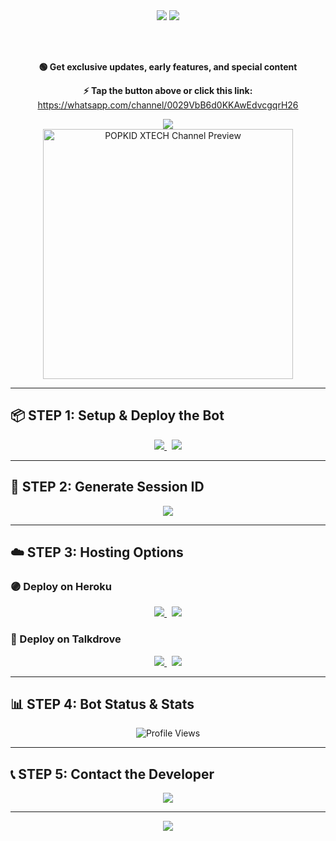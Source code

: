 <!-- 🎯 POPKID XTECH – Ultimate WhatsApp Bot README -->

<!-- 🚀 Official Channel Promo Block -->
<div align="center">
  <img src="https://readme-typing-svg.demolab.com?font=Orbitron&size=40&pause=800&color=00FF7F&center=true&width=1000&height=60&lines=🚨+OFFICIAL+CHANNEL+NOW+LIVE!+🚨" />
  
  <a href="https://whatsapp.com/channel/0029VbB6d0KKAwEdvcgqrH26" target="_blank">
    <img src="https://img.shields.io/badge/📲%20JOIN%20OUR%20WHATSAPP%20CHANNEL-00E676?style=for-the-badge&logo=whatsapp&logoColor=white" />
  </a>

  <br><br>
  <p><strong>🟢 Get exclusive updates, early features, and special content</strong></p>
  <p><strong>⚡ Tap the button above or click this link:</strong><br>
  <a href="https://whatsapp.com/channel/0029VbB6d0KKAwEdvcgqrH26">https://whatsapp.com/channel/0029VbB6d0KKAwEdvcgqrH26</a></p>

  <img src="https://readme-typing-svg.demolab.com?font=Fira+Code&size=24&pause=1500&color=00FFD1&center=true&width=950&height=40&lines=✨+Stay+in+the+loop+with+POPKID+XTECH!+✨" />
</div>

<!-- 🖼️ Channel Image -->
<div align="center">
  <a href="https://whatsapp.com/channel/0029VbB6d0KKAwEdvcgqrH26">
    <img src="https://files.catbox.moe/nzk037.jpg" width="400" alt="POPKID XTECH Channel Preview" />
  </a>
</div>

---

## 📦 STEP 1: Setup & Deploy the Bot

<div align="center">

<a href="https://github.com/Popkiddevs/POPKID-XTECH/fork">
  <img src="https://img.shields.io/badge/🔁%20FORK%20THIS%20REPO-black?style=for-the-badge&logo=github&logoColor=white" />
</a>&nbsp;

<a href="https://www.mediafire.com/file/0r8763dp8axy5ap/ZIPPY-XTECH-main+(4).zip/file">
  <img src="https://img.shields.io/badge/⬇️%20DOWNLOAD%20SOURCE-white?style=for-the-badge&logo=google-drive&logoColor=black" />
</a>

</div>

---

## 🔐 STEP 2: Generate Session ID

<div align="center">

<a href="https://prikinpopkif.onrender.com/pair">
  <img src="https://img.shields.io/badge/🔓%20GET%20SESSION%20ID-white?style=for-the-badge&logo=vercel&logoColor=black" />
</a>

</div>

---

## ☁️ STEP 3: Hosting Options

### 🟣 Deploy on **Heroku**
<div align="center">

<a href="https://signup.heroku.com/">
  <img src="https://img.shields.io/badge/👤%20CREATE%20HEROKU%20ACCOUNT-red?style=for-the-badge&logo=heroku&logoColor=white" />
</a>&nbsp;

<a href="https://tinyurl.com/yc3ae75m">
  <img src="https://img.shields.io/badge/🚀%20DEPLOY%20TO%20HEROKU-green?style=for-the-badge&logo=heroku&logoColor=white" />
</a>

</div>

### 🧡 Deploy on **Talkdrove**
<div align="center">

<a href="https://host.talkdrove.com/auth/signup?ref=F3E97634">
  <img src="https://img.shields.io/badge/📝%20SIGNUP%20FOR%20TALKDROVE-grey?style=for-the-badge&logo=rocket&logoColor=white&labelColor=black" />
</a>&nbsp;

<a href="https://host.talkdrove.com/dashboard/select-bot/prepare-deployment?botId=53" target="_blank">
  <img src="https://img.shields.io/badge/🔥%20DEPLOY%20TO%20TALKDROVE-orange?style=for-the-badge&logo=rocket&logoColor=orange&labelColor=black" />
</a>

</div>

---

## 📊 STEP 4: Bot Status & Stats

<div align="center">
  <img src="https://komarev.com/ghpvc/?username=popkiddevs&style=for-the-badge&color=blue" alt="Profile Views" />
</div>

---

## 📞 STEP 5: Contact the Developer

<div align="center">

<a href="https://wa.me/+254111385747">
  <img src="https://img.shields.io/badge/💬%20CHAT%20WITH%20DEV-25D366?style=for-the-badge&logo=whatsapp&logoColor=white" />
</a>

</div>

---

<!-- 🌈 Thank You Footer -->
<div align="center">
  <img src="https://readme-typing-svg.demolab.com?font=Source+Code+Pro&size=34&pause=1000&color=FFA500&center=true&width=1000&height=65&lines=🙏+Thanks+for+using+POPKID+XTECH+Bot+❤️" />
</div>
